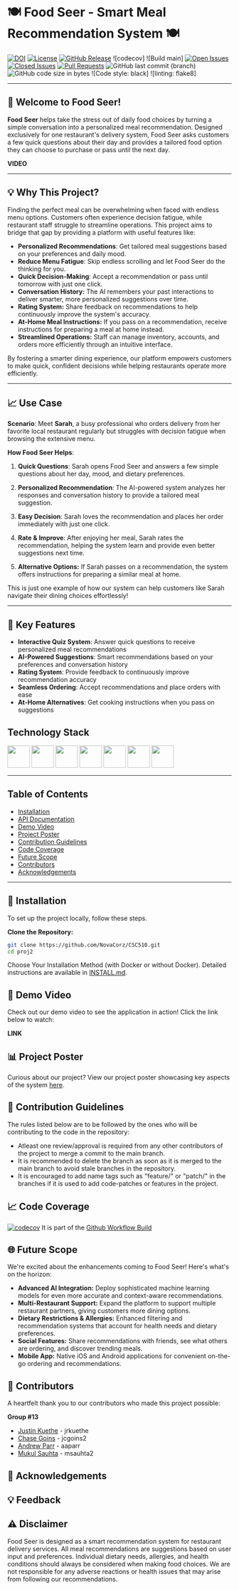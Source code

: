 # 🍽️ Food Seer - Smart Meal Recommendation System 🍽️




[![DOI](https://zenodo.org/badge/887986629.svg)](https://doi.org/10.5281/zenodo.17460388)
[![License](https://img.shields.io/github/license/NovaCorz/CSC510)](https://github.com/NovaCorz/CSC510/blob/main/LICENSE)
[![GitHub Release](https://img.shields.io/github/release/NovaCorz/CSC510.svg)](https://github.com/NovaCorz/CSC510/releases)
![codecov]
![Build main]
[![Open Issues](https://img.shields.io/github/issues/NovaCorz/CSC510)](https://github.com/NovaCorz/CSC510/issues)
[![Closed Issues](https://img.shields.io/github/issues-closed/NovaCorz/CSC510?color=green)](https://github.com/NovaCorz/CSC510/issues?q=is%3Aissue+is%3Aclosed)
[![Pull Requests](https://img.shields.io/github/issues-pr/NovaCorz/CSC510)](https://github.com/NovaCorz/CSC510/pulls)
![GitHub last commit (branch)](https://img.shields.io/github/last-commit/NovaCorz/CSC510/main) 
![GitHub code size in bytes](https://img.shields.io/github/repo-size/NovaCorz/CSC510)
![Code style: black]
![linting: flake8]

---


## 🎉 Welcome to Food Seer!


**Food Seer** helps take the stress out of daily food choices by turning a simple conversation into a personalized meal recommendation. Designed exclusively for one restaurant's delivery system, Food Seer asks customers a few quick questions about their day and provides a tailored food option they can choose to purchase or pass until the next day.




**VIDEO**






---


## 💡 Why This Project?


Finding the perfect meal can be overwhelming when faced with endless menu options. Customers often experience decision fatigue, while restaurant staff struggle to streamline operations. This project aims to bridge that gap by providing a platform with useful features like:


- **Personalized Recommendations**: Get tailored meal suggestions based on your preferences and daily mood.
- **Reduce Menu Fatigue**: Skip endless scrolling and let Food Seer do the thinking for you.
- **Quick Decision-Making**: Accept a recommendation or pass until tomorrow with just one click.
- **Conversation History:** The AI remembers your past interactions to deliver smarter, more personalized suggestions over time.
- **Rating System:** Share feedback on recommendations to help continuously improve the system's accuracy.
- **At-Home Meal Instructions:** If you pass on a recommendation, receive instructions for preparing a meal at home instead.
- **Streamlined Operations:** Staff can manage inventory, accounts, and orders more efficiently through an intuitive interface.




By fostering a smarter dining experience, our platform empowers customers to make quick, confident decisions while helping restaurants operate more efficiently.


---


## 📈 Use Case


**Scenario**: Meet **Sarah**, a busy professional who orders delivery from her favorite local restaurant regularly but struggles with decision fatigue when browsing the extensive menu.


**How Food Seer Helps**:


1. **Quick Questions**: Sarah opens Food Seer and answers a few simple questions about her day, mood, and dietary preferences.


2. **Personalized Recommendation**: The AI-powered system analyzes her responses and conversation history to provide a tailored meal suggestion.


3. **Easy Decision**: Sarah loves the recommendation and places her order immediately with just one click.


4. **Rate & Improve**: After enjoying her meal, Sarah rates the recommendation, helping the system learn and provide even better suggestions next time.


5. **Alternative Options:** If Sarah passes on a recommendation, the system offers instructions for preparing a similar meal at home.


This is just one example of how our system can help customers like Sarah navigate their dining choices effortlessly!


---


## 🚀 Key Features


- **Interactive Quiz System**: Answer quick questions to receive personalized meal recommendations
- **AI-Powered Suggestions**: Smart recommendations based on your preferences and conversation history
- **Rating System**: Provide feedback to continuously improve recommendation accuracy
- **Seamless Ordering**: Accept recommendations and place orders with ease
- **At-Home Alternatives**: Get cooking instructions when you pass on suggestions


## Technology Stack


<code><a href="https://www.javascript.com/" target="_blank"><img height="50" src="https://cdn.freelogovectors.net/wp-content/uploads/2020/11/javascript_logo-768x873.png"></a></code>
<code><a href="https://developer.mozilla.org/en-US/docs/Glossary/HTML5" target="_blank"><img height="50" src="https://cdn.pixabay.com/photo/2017/08/05/11/16/logo-2582748_1280.png"></a></code>
<code><a href="https://www.java.com/" target="_blank"><img height="50" src="https://www.vectorlogo.zone/logos/java/java-icon.svg"></a></code>
<code><a href="https://www.mysql.com/" target="_blank"><img height="50" src="https://www.svgrepo.com/show/303251/mysql-logo.svg"></a></code>
<code><a href="https://www.npmjs.com/" target="_blank"><img height="50" src="https://www.svgrepo.com/show/452077/npm.svg"></a></code>
<code><a href="https://react.dev/" target="_blank"><img height="50" src="https://www.svgrepo.com/show/452092/react.svg"></a></code>
<code><a href="https://spring.io/projects/spring-boot" target="_blank"><img height="50" src="https://spring.io/img/projects/spring-boot.svg"></a></code>





---


## Table of Contents


- [Installation](#-installation)
- [API Documentation](#-api-documentation)
- [Demo Video](#-demo-video)
- [Project Poster](#-project-poster)
- [Contribution Guidelines](#-contribution-guidelines)
- [Code Coverage](#-code-coverage)
- [Future Scope](#-future-scope)
- [Contributors](#-contributors)
- [Acknowledgements](#-acknowledgements)


---


## 🔧 Installation
To set up the project locally, follow these steps.


**Clone the Repository:**
```bash
git clone https://github.com/NovaCorz/CSC510.git
cd proj2
```
Choose Your Installation Method (with Docker or without Docker). Detailed instructions are available in [INSTALL.md](INSTALL.md).




## 🎥 Demo Video
Check out our demo video to see the application in action! Click the link below to watch:


**LINK**


## 📊 Project Poster
Curious about our project? View our project poster showcasing key aspects of the system [here](https://github.com/NovaCorz/CSC510/blob/dev/proj1/Project%201e1.pdf).




## 🤝 Contribution Guidelines
The rules listed below are to be followed by the ones who will be contributing to the code in the repository:
 
  - Atleast one review/approval is required from any other contributors of the project to merge a commit to the main branch.
  - It is recommended to delete the branch as soon as it is merged to the main branch to avoid stale branches in the repository.
  - It is encouraged to add name tags such as "feature/" or "patch/" in the branches if it is used to add code-patches or features in the project.




## 📈 Code Coverage
[![codecov]()]() It is part of the [Github Workflow Build]()


## 🌐 Future Scope
We're excited about the enhancements coming to Food Seer! Here's what's on the horizon:
- **Advanced AI Integration:** Deploy sophisticated machine learning models for even more accurate and context-aware recommendations.
- **Multi-Restaurant Support:** Expand the platform to support multiple restaurant partners, giving customers more dining options.
- **Dietary Restrictions & Allergies:** Enhanced filtering and recommendation systems that account for health needs and dietary preferences.
- **Social Features:** Share recommendations with friends, see what others are ordering, and discover trending meals.
- **Mobile App:** Native iOS and Android applications for convenient on-the-go ordering and recommendations.




## 🙌 Contributors
A heartfelt thank you to our contributors who made this project possible:


**Group #13**


- [Justin Kuethe](https://github.com/NovaCorz) - jrkuethe
- [Chase Goins](https://github.com/jcgoins2) - jcgoins2
- [Andrew Parr](https://github.com/afluffybunny15) - aaparr
- [Mukul Sauhta](https://github.com/muksaw) - msauhta2




## 🙏 Acknowledgements




## 💡 Feedback




## ⚠️ Disclaimer
Food Seer is designed as a smart recommendation system for restaurant delivery services. All meal recommendations are suggestions based on user input and preferences. Individual dietary needs, allergies, and health conditions should always be considered when making food choices. We are not responsible for any adverse reactions or health issues that may arise from following our recommendations.

